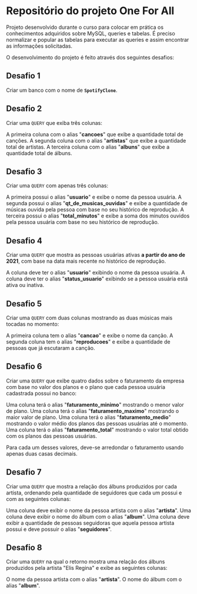 # Repositório do projeto One For All

Projeto desenvolvido durante o curso para colocar em prática os conhecimentos adquiridos sobre MySQL, queries e tabelas. É preciso normalizar e popular as tabelas para executar as queries e assim encontrar as informações solicitadas.

O desenvolvimento do projeto é feito através dos seguintes desafios:

## Desafio 1

Criar um banco com o nome de **`SpotifyClone`**.

## Desafio 2

Criar uma `QUERY` que exiba três colunas:

A primeira coluna com o alias "**cancoes**" que exibe a quantidade total de canções.
A segunda coluna com o alias "**artistas**" que exibe a quantidade total de artistas.
A terceira coluna com o alias "**albuns**" que exibe a quantidade total de álbuns.

## Desafio 3

Criar uma `QUERY` com apenas três colunas:

A primeira possui o alias "**usuario**" e exibe o nome da pessoa usuária.
A segunda possui o alias "**qt_de_musicas_ouvidas**" e exibe a quantidade de músicas ouvida pela pessoa com base no seu histórico de reprodução.
A terceira possui o alias "**total_minutos**" e exibe a soma dos minutos ouvidos pela pessoa usuária com base no seu histórico de reprodução.

## Desafio 4

Criar uma `QUERY` que mostra as pessoas usuárias ativas **a partir do ano de 2021**, com base na data mais recente no histórico de reprodução.

A coluna deve ter o alias "**usuario**" exibindo o nome da pessoa usuária.
A coluna deve ter o alias "**status_usuario**" exibindo se a pessoa usuária está ativa ou inativa.

## Desafio 5

Criar uma `QUERY` com duas colunas mostrando as duas músicas mais tocadas no momento:

A primeira coluna tem o alias "**cancao**" e exibe o nome da canção.
A segunda coluna tem o alias "**reproducoes**" e exibe a quantidade de pessoas que já escutaram a canção.

## Desafio 6

Criar uma `QUERY` que exibe quatro dados sobre o faturamento da empresa com base no valor dos planos e o plano que cada pessoa usuária cadastrada possui no banco:

Uma coluna terá o alias "**faturamento_minimo**" mostrando o menor valor de plano.
Uma coluna terá o alias "**faturamento_maximo**" mostrando o maior valor de plano.
Uma coluna terá o alias "**faturamento_medio**" mostrando o valor médio dos planos das pessoas usuárias até o momento.
Uma coluna terá o alias "**faturamento_total**" mostrando o valor total obtido com os planos das pessoas usuárias.

Para cada um desses valores, deve-se arredondar o faturamento usando apenas duas casas decimais.

## Desafio 7

Criar uma `QUERY` que mostra a relação dos álbuns produzidos por cada artista, ordenando pela quantidade de seguidores que cada um possui e com as seguintes colunas:

Uma coluna deve exibir o nome da pessoa artista com o alias "**artista**".
Uma coluna deve exibir o nome do álbum com o alias "**album**".
Uma coluna deve exibir a quantidade de pessoas seguidoras que aquela pessoa artista possui e deve possuir o alias "**seguidores**".

## Desafio 8

Criar uma `QUERY` na qual o retorno mostra uma relação dos álbuns produzidos pela artista "Elis Regina" e exibe as seguintes colunas:

O nome da pessoa artista com o alias "**artista**".
O nome do álbum com o alias "**album**".




<!-- Olá, Tryber!
Esse é apenas um arquivo inicial para o README do seu projeto no qual você pode customizar e reutilizar todas as vezes que for executar o trybe-publisher.

Para deixá-lo com a sua cara, basta alterar o seguinte arquivo da sua máquina: ~/.student-repo-publisher/custom/_NEW_README.md

É essencial que você preencha esse documento por conta própria, ok?
Não deixe de usar nossas dicas de escrita de README de projetos, e deixe sua criatividade brilhar!
:warning: IMPORTANTE: você precisa deixar nítido:
- quais arquivos/pastas foram desenvolvidos por você; 
- quais arquivos/pastas foram desenvolvidos por outra pessoa estudante;
- quais arquivos/pastas foram desenvolvidos pela Trybe.
-->
